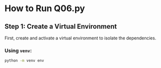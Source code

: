 # How to Run Q06.py

## Step 1: Create a Virtual Environment
First, create and activate a virtual environment to isolate the dependencies.

### Using `venv`:
```bash
python -m venv env
